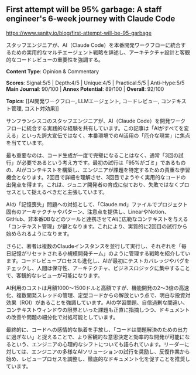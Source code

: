 ## First attempt will be 95% garbage: A staff engineer's 6-week journey with Claude Code

https://www.sanity.io/blog/first-attempt-will-be-95-garbage

スタッフエンジニアが、AI（Claude Code）を本番開発ワークフローに統合するための実用的なマルチエージェント戦略を詳述し、アーキテクチャ設計と客観的なコードレビューの重要性を強調する。

**Content Type**: Opinion & Commentary

**Scores**: Signal:5/5 | Depth:4/5 | Unique:4/5 | Practical:5/5 | Anti-Hype:5/5
**Main Journal**: 90/100 | **Annex Potential**: 89/100 | **Overall**: 92/100

**Topics**: [[AI開発ワークフロー, LLMエージェント, コードレビュー, コンテキスト管理, コスト対効果]]

サンフランシスコのスタッフエンジニアが、AI（Claude Code）を開発ワークフローに統合する実践的な経験を共有しています。この記事は「AIがすべてを変える」といった誇大宣伝ではなく、本番環境でのAI活用の「厄介な現実」に焦点を当てています。

最も重要なのは、コード生成が一度で完璧になることはなく、通常「3回の試行」が必要であるという考え方です。最初の試行は「95%がゴミ」であるものの、AIがコンテキストを構築し、エンジニアが課題を特定するための貴重な学習機会となります。2回目で詳細を理解させ、3回目でようやく実用的なコードの出発点を得ます。これは、ジュニア開発者の育成に似ており、失敗ではなくプロセスとして捉えるべきだと主張しています。

AIの「記憶喪失」問題への対処として、「Claude.md」ファイルでプロジェクト固有のアーキテクチャやパターン、注意点を提供し、LinearやNotion、GitHub、非本番DBなどのツールと連携させてAIに広範なコンテキストを与える「コンテキスト管理」が鍵となります。これにより、実質的に2回目の試行から始められるようになります。

さらに、著者は複数のClaudeインスタンスを並行して実行し、それぞれを「毎日記憶がリセットされる小規模開発チーム」のように管理する戦略を紹介しています。コードレビュープロセスも進化し、AIが最初にテストカバレッジやバグをチェックし、人間は保守性、アーキテクチャ、ビジネスロジックに集中することで、客観的なレビューが可能になります。

AI利用のコストは月額1000〜1500ドルと高額ですが、機能開発の2〜3倍の高速化、複数開発スレッドの管理、定型コードからの解放という点で、明白な投資対効果（ROI）があることを強調しています。AIの学習問題、自信過剰な間違い、コンテキストウィンドウの限界といった課題も正直に指摘しつつ、ドキュメントの改善や問題の細分化で対処可能としています。

最終的に、コードへの感情的な執着を手放し、「コードは問題解決のための出力に過ぎない」と捉えることで、より客観的な意思決定と効率的な開発が可能になるという、エンジニアの心理的なシフトについても語られています。リーダーに対しては、エンジニアの多様なAIソリューションの試行を奨励し、反復作業から始め、レビュープロセスを調整し、徹底的なドキュメント化を促すことを推奨しています。
